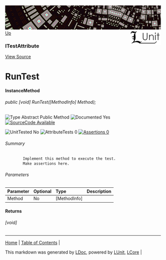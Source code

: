 ![](../Content/LUnit-banner-small.png "")
[<img align="right" src="../Content/LUnit-logo-small.png">](../../README.md)
[Up](ITestAttribute.md)
### ITestAttribute
[View Source](../Attributes/ITestAttribute.cs)
# RunTest
#### InstanceMethod
###### public [void] RunTest([MethodInfo] Method);

![Type Abstract Public Method](http://b.repl.ca/v1/Type-Abstract%20Public%20Method-lightgrey.png "") ![Documented Yes](http://b.repl.ca/v1/Documented-Yes-brightgreen.png "") [![SourceCode Available](http://b.repl.ca/v1/SourceCode-Available-brightgreen.png "")](../Attributes/ITestAttribute.cs)

![UnitTested No](http://b.repl.ca/v1/UnitTested-No-lightgrey.png "") ![AttributeTests 0](http://b.repl.ca/v1/AttributeTests-0-lightgrey.png "") [![Assertions 0](http://b.repl.ca/v1/Assertions-0-brightgreen.png "")](../Attributes/ITestAttribute.cs)
###### Summary

            Implement this method to execute the test.
            Make assertions here.
            
###### Parameters

Parameter | Optional | Type | Description
:---  | :---  | :---  | :--- 
Method | No | [MethodInfo] | 

#### Returns
###### [void]
---

[Home](../../README.md) | [Table of Contents](../../TableOfContents.md) | 


This markdown was generated by [LDoc](https://github.com/CodeSingularity/LDoc), powered by [LUnit](https://github.com/CodeSingularity/LUnit), [LCore](https://github.com/CodeSingularity/LCore) | 

